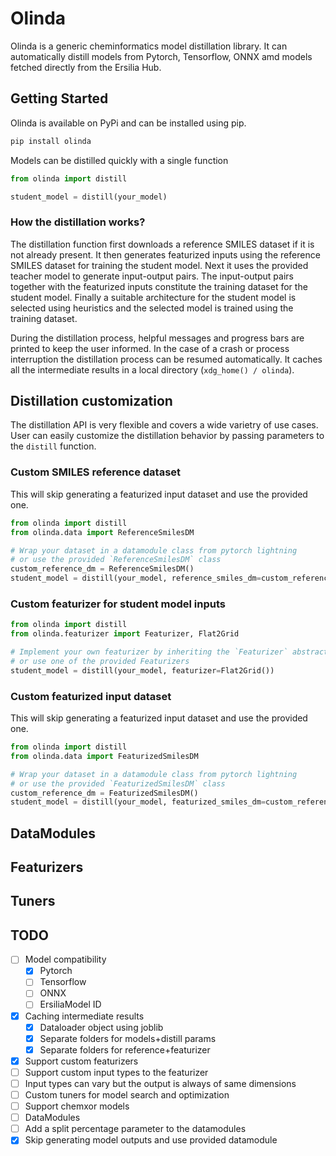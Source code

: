 # Olinda

Olinda is a generic cheminformatics model distillation library.
It can automatically distill models from Pytorch, Tensorflow, ONNX amd models fetched directly from the Ersilia Hub.

## Getting Started

Olinda is available on PyPi and can be installed using pip.

```bash
pip install olinda
```

Models can be distilled quickly with a single function

```python
from olinda import distill

student_model = distill(your_model)
```

### How the distillation works?

The distillation function first downloads a reference SMILES dataset if it is not already present. It then generates featurized inputs using the reference SMILES dataset for training the student model. Next it uses the provided teacher model to generate input-output pairs. The input-output pairs together with the featurized inputs constitute the training dataset for the student model. Finally a suitable architecture for the student model is selected using heuristics and the selected model is trained using the training dataset.

During the distillation process, helpful messages and progress bars are printed to keep the user informed. In the case of a crash or process interruption the distillation process can be resumed automatically. It caches all the intermediate results in a local directory (`xdg_home() / olinda`).

## Distillation customization

The distillation API is very flexible and covers a wide varietry of use cases. User can easily customize the distillation behavior by passing parameters to the `distill` function.

### Custom SMILES reference dataset

This will skip generating a featurized input dataset and use the provided one.

```python
from olinda import distill
from olinda.data import ReferenceSmilesDM

# Wrap your dataset in a datamodule class from pytorch lightning
# or use the provided `ReferenceSmilesDM` class
custom_reference_dm = ReferenceSmilesDM()
student_model = distill(your_model, reference_smiles_dm=custom_reference_dm)
```

### Custom featurizer for student model inputs

```python
from olinda import distill
from olinda.featurizer import Featurizer, Flat2Grid

# Implement your own featurizer by inheriting the `Featurizer` abstract class
# or use one of the provided Featurizers
student_model = distill(your_model, featurizer=Flat2Grid())
```

### Custom featurized input dataset

This will skip generating a featurized input dataset and use the provided one.

```python
from olinda import distill
from olinda.data import FeaturizedSmilesDM

# Wrap your dataset in a datamodule class from pytorch lightning
# or use the provided `FeaturizedSmilesDM` class
custom_reference_dm = FeaturizedSmilesDM()
student_model = distill(your_model, featurized_smiles_dm=custom_reference_dm)
```

## DataModules

## Featurizers

## Tuners

## TODO

- [ ] Model compatibility
  - [x] Pytorch
  - [ ] Tensorflow
  - [ ] ONNX
  - [ ] ErsiliaModel ID
- [x] Caching intermediate results
  - [x]  Dataloader object using joblib
  - [x]  Separate folders for models+distill params
  - [x]  Separate folders for reference+featurizer
- [x]  Support custom featurizers
- [ ]  Support custom input types to the featurizer
  - [ ]  Input types can vary but the output is always of same dimensions
- [ ]  Custom tuners for model search and optimization
  - [ ]  Support chemxor models
- [ ]  DataModules
  - [ ] Add a split percentage parameter to the datamodules
- [x] Skip generating model outputs and use provided datamodule

